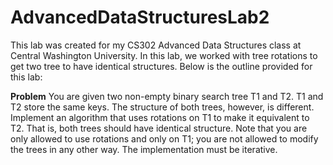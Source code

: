 # AdvancedDataStructuresLab2
This lab was created for my CS302 Advanced Data Structures class at Central Washington University. In this lab, we worked with tree rotations to get two tree to have identical structures. Below is the outline provided for this lab:

**Problem**
You are given two non-empty binary search tree T1 and T2. T1 and T2 store the same keys. The structure of
both trees, however, is different. Implement an algorithm that uses rotations on T1 to make it equivalent
to T2. That is, both trees should have identical structure. Note that you are only allowed to use rotations
and only on T1; you are not allowed to modify the trees in any other way. The implementation must be
iterative.
